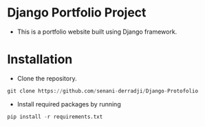 

# Django Portfolio Project
- This is a portfolio website built using Django framework.

# Installation
- Clone the repository.
```python
git clone https://github.com/senani-derradji/Django-Protofolio
```
- Install required packages by running 
```python
pip install -r requirements.txt
```
